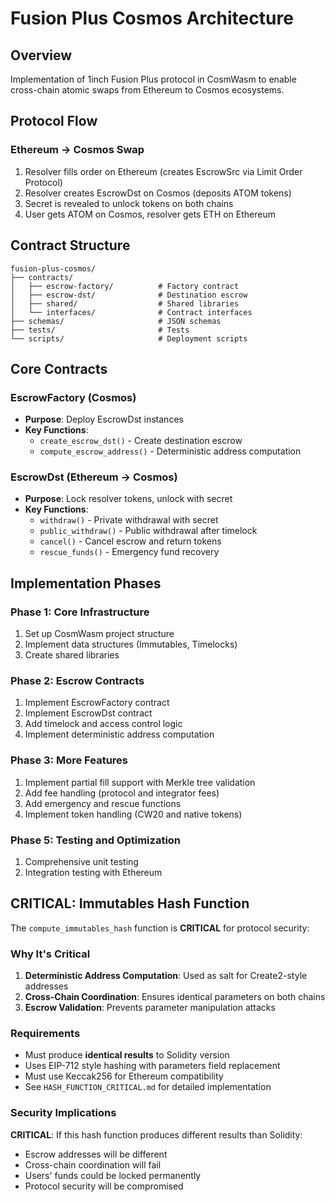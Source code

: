 # Fusion Plus Cosmos Architecture

## Overview

Implementation of 1inch Fusion Plus protocol in CosmWasm to enable cross-chain atomic swaps from Ethereum to Cosmos ecosystems.

## Protocol Flow

### Ethereum -> Cosmos Swap
1. Resolver fills order on Ethereum (creates EscrowSrc via Limit Order Protocol)
2. Resolver creates EscrowDst on Cosmos (deposits ATOM tokens)
3. Secret is revealed to unlock tokens on both chains
4. User gets ATOM on Cosmos, resolver gets ETH on Ethereum

## Contract Structure

```
fusion-plus-cosmos/
├── contracts/
│   ├── escrow-factory/          # Factory contract
│   ├── escrow-dst/              # Destination escrow
│   ├── shared/                  # Shared libraries
│   └── interfaces/              # Contract interfaces
├── schemas/                     # JSON schemas
├── tests/                       # Tests
└── scripts/                     # Deployment scripts
```

## Core Contracts

### EscrowFactory (Cosmos)
- **Purpose**: Deploy EscrowDst instances
- **Key Functions**:
  - `create_escrow_dst()` - Create destination escrow
  - `compute_escrow_address()` - Deterministic address computation

### EscrowDst (Ethereum -> Cosmos)
- **Purpose**: Lock resolver tokens, unlock with secret
- **Key Functions**:
  - `withdraw()` - Private withdrawal with secret
  - `public_withdraw()` - Public withdrawal after timelock
  - `cancel()` - Cancel escrow and return tokens
  - `rescue_funds()` - Emergency fund recovery

## Implementation Phases

### Phase 1: Core Infrastructure
1. Set up CosmWasm project structure
2. Implement data structures (Immutables, Timelocks)
3. Create shared libraries

### Phase 2: Escrow Contracts
1. Implement EscrowFactory contract
2. Implement EscrowDst contract
3. Add timelock and access control logic
4. Implement deterministic address computation

### Phase 3: More Features
1. Implement partial fill support with Merkle tree validation
2. Add fee handling (protocol and integrator fees)
3. Add emergency and rescue functions
4. Implement token handling (CW20 and native tokens)

### Phase 5: Testing and Optimization
1. Comprehensive unit testing
2. Integration testing with Ethereum

## CRITICAL: Immutables Hash Function

The `compute_immutables_hash` function is **CRITICAL** for protocol security:

### Why It's Critical
1. **Deterministic Address Computation**: Used as salt for Create2-style addresses
2. **Cross-Chain Coordination**: Ensures identical parameters on both chains  
3. **Escrow Validation**: Prevents parameter manipulation attacks

### Requirements
- Must produce **identical results** to Solidity version
- Uses EIP-712 style hashing with parameters field replacement
- Must use Keccak256 for Ethereum compatibility
- See `HASH_FUNCTION_CRITICAL.md` for detailed implementation

### Security Implications
**CRITICAL**: If this hash function produces different results than Solidity:
- Escrow addresses will be different
- Cross-chain coordination will fail
- Users' funds could be locked permanently
- Protocol security will be compromised